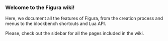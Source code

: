 ### Welcome to the Figura wiki!

Here, we document all the features of Figura, from the creation process and menus to the blockbench shortcuts and Lua API.

Please, check out the sidebar for all the pages included in the wiki.